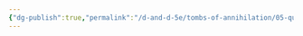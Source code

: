 ```yaml
---
{"dg-publish":true,"permalink":"/d-and-d-5e/tombs-of-annihilation/05-quests-and-leads/the-cure-for-the-death-curse/the-cure-for-the-death-curse/","hide":true,"noteIcon":"","created":"2025-08-06T13:15:19.181-05:00","updated":"2025-08-06T13:15:36.701-05:00"}
---
```


